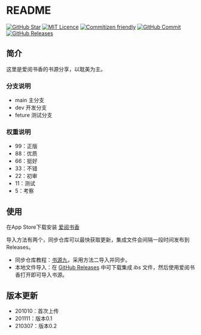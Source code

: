 # README

[![GitHub Star](https://img.shields.io/github/stars/blackbox079/iFreeTimebookConfigs?style=social)](https://github.com/blackbox079/iFreeTimebookConfigs) [![MIT Licence](https://img.shields.io/github/license/blackbox079/iFreeTimebookConfigs)](https://github.com/blackbox079/iFreeTimebookConfigs/blob/main/LICENSE) [![Commitizen friendly](https://img.shields.io/badge/commitizen-friendly-brightgreen.svg)](http://commitizen.github.io/cz-cli/) [![GitHub Commit](https://img.shields.io/github/last-commit/blackbox079/iFreeTimebookConfigs)](https://github.com/blackbox079/iFreeTimebookConfigs/commits/main) [![GitHub Releases](https://img.shields.io/github/v/release/blackbox079/iFreeTimebookConfigs?style=plastic)](https://github.com/blackbox079/iFreeTimebookConfigs/releases)

## 简介

这里是爱阅书香的书源分享，以耽美为主。

### 分支说明

- main 主分支
- dev 开发分支
- feture 测试分支

### 权重说明

- 99：正版
- 88：优质
- 66：挺好
- 33：不错
- 22：初审
- 11：测试
- 5：考察

## 使用

在App Store下载安装 [爱阅书香](https://apps.apple.com/cn/app/%E7%88%B1%E9%98%85%E4%B9%A6%E9%A6%99/id1137819437)

导入方法有两个，同步仓库可以最快获取更新，集成文件会间隔一段时间发布到Releases。
- 同步仓库教程：[书源九](https://mp.weixin.qq.com/s/9-B3RJyAN4t8lej3ShyS7A)，采用方法二导入并同步。
- 本地文件导入：在 [GitHub Releases](https://github.com/blackbox079/iFreeTimebookConfigs/releases) 中可下载集成 *ibs* 文件，然后使用爱阅书香打开即可导入书源。

## 版本更新

- 201010：首次上传
- 201111：版本0.1
- 210307：版本0.2
